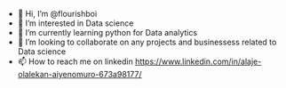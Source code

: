 - 👋 Hi, I’m @flourishboi
- 👀 I’m interested in Data science
- 🌱 I’m currently learning python for Data analytics 
- 💞️ I’m looking to collaborate on any projects and businessess related to Data science
- 📫 How to reach me on linkedin https://www.linkedin.com/in/alaje-olalekan-aiyenomuro-673a98177/
